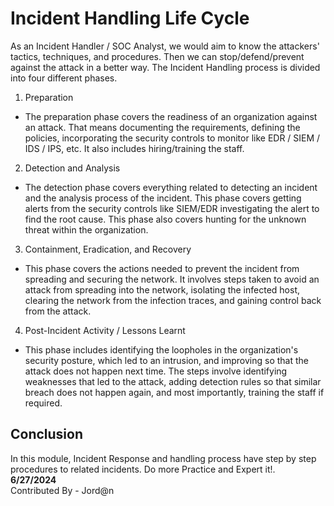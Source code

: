 #  Incident Handling Life Cycle
As an Incident Handler / SOC Analyst, we would aim to know the attackers' tactics, techniques, and procedures. Then we can stop/defend/prevent against the attack in a better way.
The Incident Handling process is divided into four different phases. 

1. Preparation
- The preparation phase covers the readiness of an organization against an attack. That means documenting the requirements, defining the policies, incorporating the security controls to monitor like EDR / SIEM / IDS / IPS, etc. It also includes hiring/training the staff.

2. Detection and Analysis
- The detection phase covers everything related to detecting an incident and the analysis process of the incident. This phase covers getting alerts from the security controls like SIEM/EDR investigating the alert to find the root cause. This phase also covers hunting for the unknown threat within the organization.

3. Containment, Eradication, and Recovery
- This phase covers the actions needed to prevent the incident from spreading and securing the network. It involves steps taken to avoid an attack from spreading into the network, isolating the infected host, clearing the network from the infection traces, and gaining control back from the attack.

4. Post-Incident Activity / Lessons Learnt
- This phase includes identifying the loopholes in the organization's security posture, which led to an intrusion, and improving so that the attack does not happen next time. The steps involve identifying weaknesses that led to the attack, adding detection rules so that similar breach does not happen again, and most importantly, training the staff if required.

## Conclusion 

In this module, Incident Response and handling process have step by step procedures to related incidents. Do more Practice and Expert it!. <br>
**6/27/2024** <br>
Contributed By - Jord@n
